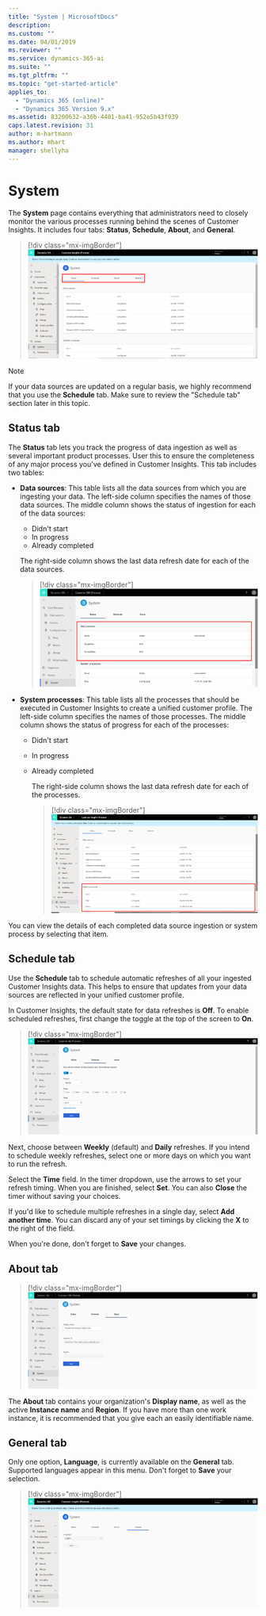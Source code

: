 ```yaml
---
title: "System | MicrosoftDocs"
description: 
ms.custom: ""
ms.date: 04/01/2019
ms.reviewer: ""
ms.service: dynamics-365-ai
ms.suite: ""
ms.tgt_pltfrm: ""
ms.topic: "get-started-article"
applies_to: 
  - "Dynamics 365 (online)"
  - "Dynamics 365 Version 9.x"
ms.assetid: 83200632-a36b-4401-ba41-952e5b43f939
caps.latest.revision: 31
author: m-hartmann
ms.author: mhart
manager: shellyha
---
```

# System

The **System** page contains everything that administrators need to closely monitor the various processes running behind the scenes of Customer Insights. It includes four tabs: **Status**, **Schedule**, **About**, and **General**.

> [!div class="mx-imgBorder"]
> ![System page](media/system-tabs.png "System page")

> [!NOTE]
> If your data sources are updated on a regular basis, we highly recommend that you use the **Schedule** tab. Make sure to review the "Schedule tab" section later in this topic.

## Status tab

The **Status** tab lets you track the progress of data ingestion as well as several important product processes. User this to ensure the completeness of any major process you've defined in Customer Insights. This tab includes two tables:

- **Data sources**: This table lists all the data sources from which you are ingesting your data. The left-side column specifies the names of those data sources. The middle column shows the status of ingestion for each of the data sources:
  - Didn't start
  - In progress
  - Already completed
  
   The right-side column shows the last data refresh date for each of the data sources.

    > [!div class="mx-imgBorder"]
    > ![System data sources](media/system-data-sources.png "System data sources")

- **System processes**: This table lists all the processes that should be executed in Customer Insights to create a unified customer profile. The left-side column specifies the names of those processes. The middle column shows the status of progress for each of the processes:
  - Didn't start
  - In progress
  - Already completed
  
    The right-side column shows the last data refresh date for each of the processes.

    > [!div class="mx-imgBorder"]
    > ![Refresh date](media/system-status-processes.png "Refresh date")

You can view the details of each completed data source ingestion or system process by selecting that item.

## Schedule tab

Use the **Schedule** tab to schedule automatic refreshes of all your ingested Customer Insights data. This helps to ensure that updates from your data sources are reflected in your unified customer profile.

In Customer Insights, the default state for data refreshes is **Off**. To enable scheduled refreshes, first change the toggle at the top of the screen to **On**.

> [!div class="mx-imgBorder"]
> ![System data refresh on](media/system-data-refresh-on.png "System data refresh on")

Next, choose between **Weekly** (default) and **Daily** refreshes. If you intend to schedule weekly refreshes, select one or more days on which you want to run the refresh.

Select the **Time** field. In the timer dropdown, use the arrows to set your refresh timing. When you are finished, select **Set**. You can also **Close** the timer without saving your choices.

If you'd like to schedule multiple refreshes in a single day, select **Add another time**. You can discard any of your set timings by clicking the **X** to the right of the field.

When you're done, don't forget to **Save** your changes.

## About tab

> [!div class="mx-imgBorder"]
> ![About tab](media/system-data-about-tab.png "System data About tab")

The **About** tab contains your organization's **Display name**, as well as the active **Instance name** and **Region**. If you have more than one work instance, it is recommended that you give each an easily identifiable name.

## General tab

Only one option, **Language**, is currently available on the **General** tab. Supported languages appear in this menu. Don't forget to **Save** your selection.

> [!div class="mx-imgBorder"]
> ![General tab](media/system-tabs-general.png "General tab")
